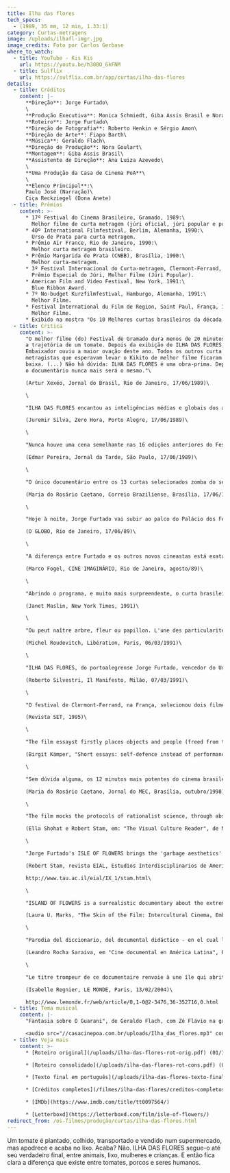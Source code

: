 ```yaml
---
title: Ilha das flores
tech_specs:
  - (1989, 35 mm, 12 min, 1.33:1)
category: Curtas-metragens
image: /uploads/ilhafl-imgr.jpg
image_credits: Foto por Carlos Gerbase
where_to_watch:
  - title: YouTube - Kis Kis
    url: https://youtu.be/h30BO_6kFNM
  - title: Sulflix
    url: https://sulflix.com.br/app/curtas/ilha-das-flores
details:
  - title: Créditos
    content: |-
      **Direção**: Jorge Furtado\
      \
      **Produção Executiva**: Monica Schmiedt, Giba Assis Brasil e Nora Goulart\
      **Roteiro**: Jorge Furtado\
      **Direção de Fotografia**: Roberto Henkin e Sérgio Amon\
      **Direção de Arte**: Fiapo Barth\
      **Música**: Geraldo Flach\
      **Direção de Produção**: Nora Goulart\
      **Montagem**: Giba Assis Brasil\
      **Assistente de Direção**: Ana Luiza Azevedo\
      \
      **Uma Produção da Casa de Cinema PoA**\
      \
      **Elenco Principal**:\
      Paulo José (Narração)\
      Ciça Reckziegel (Dona Anete)
  - title: Prêmios
    content: >-
      * 17º Festival do Cinema Brasileiro, Gramado, 1989:\
        Melhor filme de curta metragem (júri oficial, júri popular e prêmio da crítica), Melhor roteiro, Melhor montagem e mais 4 prêmios regionais (Melhor Filme, Melhor Direção, Melhor Roteiro e Melhor Montagem).
      * 40º International Filmfestival, Berlim, Alemanha, 1990:\
        Urso de Prata para curta metragem.
      * Prêmio Air France, Rio de Janeiro, 1990:\
        Melhor curta metragem brasileiro.
      * Prêmio Margarida de Prata (CNBB), Brasília, 1990:\
        Melhor curta-metragem.
      * 3º Festival Internacional do Curta-metragem, Clermont-Ferrand, França, 1991:\
        Prêmio Especial do Júri, Melhor Filme (Júri Popular).
      * American Film and Video Festival, New York, 1991:\
        Blue Ribbon Award.
      * 7º No-budget Kurzfilmfestival, Hamburgo, Alemanha, 1991:\
        Melhor Filme.
      * Festival International du Film de Region, Saint Paul, França, 1993:\
        Melhor Filme.
      * Exibido na mostra "Os 10 Melhores curtas brasileiros da década de 80", no Cineclube Estação Botafogo, Rio de Janeiro, 1990.
  - title: Crítica
    content: >-
      "O melhor filme (do) Festival de Gramado dura menos de 20 minutos e narra
      a trajetória de um tomate. Depois da exibição de ILHA DAS FLORES, o Cine
      Embaixador ouviu a maior ovação deste ano. Todos os outros curta
      metragistas que esperavam levar o Kikito de melhor filme ficaram de cabeça
      baixa. (...) Não há dúvida: ILHA DAS FLORES é uma obra-prima. Depois dele,
      o documentário nunca mais será o mesmo."\

      (Artur Xexéo, Jornal do Brasil, Rio de Janeiro, 17/06/1989)\

      \

      "ILHA DAS FLORES encantou as inteligências médias e globais dos artistas nacionais. Trata-se de uma obra redundante, demagógica, apelativa e incapaz de permitir a atividade do intelecto alheio. (...) Não há uma só novidade de conteúdo em ILHA DAS FLORES. Formalmente, é uma cartilha para analfabetos. A cena em que as pessoas recolhem lixo é capaz de superar os piores programas globais em chantagem emocional. A burguesia presente em Gramado delirou. (...) Usa-se um chavão sobre a liberdade, 'termo inexplicável mas de decodificação universal', ou qualquer coisa que o valha (...) para dar o fecho de ouro. O 'efeito Collor' funcionou outra vez."\

      (Juremir Silva, Zero Hora, Porto Alegre, 17/06/1989)\

      \

      "Nunca houve uma cena semelhante nas 16 edições anteriores do Festival de Gramado: toda a platéia que superlotava o Palácio dos Festivais aplaudindo de pé e histericamente, um curta metragem. (...) O Filme ILHA DAS FLORES, de 13 minutos de duração, bateu no Festival com o vigor de um CIDADÃO KANE: é novo, original, engraçado, contundente e, finalmente, emocionante, ao fechar se com uma citação de Cecília Meirelles: 'liberdade é um palavra que o sonho humano alimenta, que não há ninguém que explique e ninguém que não entenda'."\

      (Edmar Pereira, Jornal da Tarde, São Paulo, 17/06/1989)\

      \

      "O único documentário entre os 13 curtas selecionados zomba do seu próprio gênero. Desmonta com originalidade e vigor criativo o discurso paternalista que fundamenta a maioria dos documentários brasileiros (...), com uma narativa engenhosa que segue num crescendo de tirar o fôlego. (...) ILHA DAS FLORES é o resultado de uma alquimia muito especial, onde tudo dá certo. É um curta bem humorado, sem com isso transformar a desgraça (...) em matéria de riso. Jorge Furtado inventa assim o documentário crueldade."\

      (Maria do Rosário Caetano, Correio Braziliense, Brasília, 17/06/1989)\

      \

      "Hoje à noite, Jorge Furtado vai subir ao palco do Palácio dos Festivais para receber o seu Kikito de melhor curta-metragista em Gramado. (...) Se isso não acontecer, entrarão em ação a polícia, os bombeiros, o Exército, a Marinha e até os escoteiros-mirins. Seria uma injustiça, um roubo, um acinte, uma vergonha. O seu ILHA DAS FLORES, apresentado anteontem, é a coisa mais original produzida pelo cinema brasileiro nos últimos dez anos, pelo menos. E isso é o mínimo que se pode dizer."\

      (O GLOBO, Rio de Janeiro, 17/06/89)\

      \

      "A diferença entre Furtado e os outros novos cineastas está exatamente aí: o diretor conhece seu público como a palma da mão, e sabe o que pode e o que não vai agradar aos jovens. (...) Mas a verdadeira marca pessoal do autor está na emoção: ninguém dentre os espectadores pode sair de um filme de Jorge Furtado sem pensar. A proeza dele é conseguir falar do tema que quiser (miséria, futebol, prisão) para um público pouco seletivo e, mesmo assim, fazê-lo refletir. Ponto para Furtado."\

      (Marco Fogel, CINE IMAGINÁRIO, Rio de Janeiro, agosto/89)\

      \

      "Abrindo o programa, e muito mais surpreendente, o curta brasileiro Ilha das Flores, que através de uma narração sarcástica constrói uma pirâmide de informações que envolvem a jornada de um tomate da plantação ao lixo. Dirigido por Jorge Furtado, o filme parece fácil e irreverente em seu início, mas é construído num crescendo de indignação que faz com que alcance o seu real propósito".\

      (Janet Maslin, New York Times, 1991)\

      \

      "Ou peut naître arbre, fleur ou papillon. L'une des particularités de ILHA DAS FLORES (prix de la presse et du public du XIIIe Festival de Clermont- Ferrand) est d'être dépourvue de végétaux odoriférant, sinon de mauvaises odeurs. Ce docucu donc, traite doctement (et sobrement, avec un humour sousjacent et sans excès de fioritures) des rapports production-distribution-consommation à partir d'une plantation de tomates."\

      (Michel Roudevitch, Libération, Paris, 06/03/1991)\

      \

      "ILHA DAS FLORES, do portoalegrense Jorge Furtado, vencedor do Urso de Prata em Berlim'90, é um filme político que faz rir com sarcasmo do início ao fim. Em apenas 13 minutos, diz tudo aquilo que é preciso saber sobre quem é responsável pelo massacre do planeta Terra, partindo do lixo e de um tomate."\

      (Roberto Silvestri, Il Manifesto, Milão, 07/03/1991)\

      \

      "O festival de Clermont-Ferrand, na França, selecionou dois filmes brasileiros para constarem na lista dos cem mais importantes curtas na história do cinema. Os escolhidos foram: Couro de Gato (1962), de Joaquim Pedro de Andrade e Ilha das Flores (1989) de Jorge Furtado."\

      (Revista SET, 1995)\

      \

      "The film essayst firstly places objects and people (freed from their individuality) together on an equal level: the tomato and the human in ILHA DAS FLORES, for me the prototype of the essayistic short film. The simplification equals the provocation which unearths the conflict: capitalism creates social misery. The essay film is an attempt to open up a complex theme; the unity of time and space is fundamentally exploded through this."\

      (Birgit Kämper, "Short essays: self-defence instead of performance", catálogo do Festival de Hamburgo 1996)\

      \

      "Sem dúvida alguma, os 12 minutos mais potentes do cinema brasileiro. (...) O texto é dirigido em tom irônico por Jorge Furtado a 'extraterrestres' - que desconhecem tudo sobre os seres humanos, seu planeta, seus sistemas econômicos, suas crenças, suas prioridades, seu conceito de liberdade. No fundo, Jorge Furtado e equipe (a turma da Casa de Cinema de Porto Alegre) promovem densa reflexão sobre o destino do homem pobre, aquele que não conquistou seus direitos de cidadão, e por isso disputa o lixo com porcos."\

      (Maria do Rosário Caetano, Jornal do MEC, Brasília, outubro/1998)\

      \

      "The film mocks the protocols of rationalist science, through absurd classificatory schemes ('Dona Anete is a Roman Catholic female biped mammal') and tautological syllogisms ('Mr Suzuki is japanese, and therefore a human being'). Humor becomes a kind of trap: the spectator who begins by laughing ends up, if not crying, at least reflecting very seriously."\

      (Ella Shohat e Robert Stam, em: "The Visual Culture Reader", de Nicholas Mirzoeff (org), Ed Routledge, Londres, 1998)\

      \

      "Jorge Furtado's ISLE OF FLOWERS brings the 'garbage aesthetics' into the postmodern era, while also demonstrating the cinema's capacity as a vehicle for political/aesthetic reflexion. Rather than an aestheticization of garbage, here garbage is both theme and formal strategy. Described by its author as a 'letter to a Martian who knows nothing of the earth and its social systems', Furtado's short uses Monty Python-style animation, archival footage, and parodic/reflexive documentary techniques to indict the distribution of wealth and food around the world."\

      (Robert Stam, revista EIAL, Estudios Interdisciplinarios de America Latina y el Caribe, número 9-1, junho/1998)\

      http://www.tau.ac.il/eial/IX_1/stam.html\

      \

      "ISLAND OF FLOWERS is a surrealistic documentary about the extremely poor people who live around and eke their livelihood from a garbage dump outside Rio de Janeiro. In five minutes, the film demonstrates with wicked economy the inexorable logic of making equations between money, commodities and lives. It is a savage critique of the process of capitalist abstraction, recreating in reverse the accordion-like movement whereby human suffering is transmuted into value."\

      (Laura U. Marks, "The Skin of the Film: Intercultural Cinema, Embodiment, and the Senses", Duke University Press, Durham, EUA, 2000)\

      \

      "Parodia del diccionario, del documental didáctico - en el cual las imágenes sólo ilustran la narración -, del grueso de los reportajes en la televisión. Pero, en el fondo, parodia de la matriz de estos discursos: la ciencia positivista. (...) En la imagen final, el ser humano aparece como ese ser único, mucho más allá de cualquier definición. (...) En la situación de mayor degradación, por una escritura compuesta de foco, luz y velocidad, el registro cinematográfico sugiere la transcendencia del tiempo de la existencia. Ser entre entes es en el hombre y en su libertad esencial donde habita, aunque masacrado, el único sentido. El parodiador se revela como un humanista."\

      (Leandro Rocha Saraiva, em "Cine documental en América Latina", Paulo Paranaguá (org.), Ediciones Cátedra, Madrid, 2003)\

      \

      "Le titre trompeur de ce documentaire renvoie à une île qui abrite une immense décharge publique où un éleveur de porcs, après avoir nourri ses bêtes, laisse les habitants faméliques glaner leur nourriture. A partir de photos, de papiers découpés, d'images filmées, Furtado lance avec un humour glaçant un réquisitoire contre la barbarie en général et le capitalisme en particulier."\

      (Isabelle Regnier, LE MONDE, Paris, 13/02/2004)\

      http://www.lemonde.fr/web/article/0,1-0@2-3476,36-352716,0.html
  - title: Tema musical
    content: |-
      "Fantasia sobre O Guarani", de Geraldo Flach, com Zé Flávio na guitarra

      <audio src="//casacinepoa.com.br/uploads/Ilha_das_flores.mp3" controls />
  - title: Veja mais
    content: >-
      * [Roteiro original](/uploads/ilha-das-flores-rot-orig.pdf) (01/12/1988)

      * [Roteiro consolidado](/uploads/ilha-das-flores-rot-cons.pdf) (01/03/1989)

      * [Texto final em português](/uploads/ilha-das-flores-texto-final.pdf) (01/05/1989)

      * [Créditos completos](/filmes/ilha-das-flores/creditos-completos)

      * [IMDb](https://www.imdb.com/title/tt0097564/)

      * [Letterboxd](https://letterboxd.com/film/isle-of-flowers/)
redirect_from: /os-filmes/produção/curtas/ilha-das-flores.html
---
```

Um tomate é plantado, colhido, transportado e vendido num supermercado, mas apodrece e acaba no lixo. Acaba? Não. ILHA DAS FLORES segue-o até seu verdadeiro final, entre animais, lixo, mulheres e crianças. E então fica clara a diferença que existe entre tomates, porcos e seres humanos.
